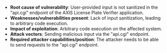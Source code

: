 - **Root cause of vulnerability**: User-provided input is not sanitized in the "api.cgi" endpoint of the AXIS License Plate Verifier application.
- **Weaknesses/vulnerabilities present**: Lack of input sanitization, leading to arbitrary code execution.
- **Impact of exploitation**: Arbitrary code execution on the affected system.
- **Attack vectors**: Sending malicious input via the "api.cgi" endpoint.
- **Required attacker capabilities/position**: The attacker needs to be able to send requests to the "api.cgi" endpoint.